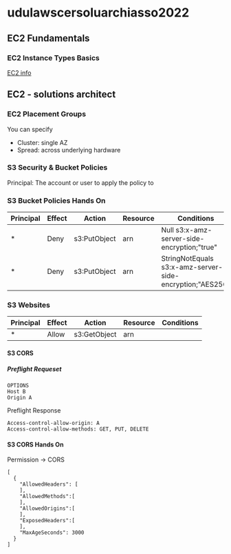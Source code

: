 # udulawscersoluarchiasso2022

## EC2 Fundamentals
### EC2 Instance Types Basics
[EC2 info](http://ec2instances.info)


## EC2 - solutions architect
### EC2 Placement Groups
You can specify
- Cluster: single AZ
- Spread: across underlying hardware

### S3 Security & Bucket Policies
Principal: The account or user to apply the policy to
### S3 Bucket Policies Hands On
|Principal|Effect|Action|Resource|Conditions|
|--|--|--|--|--|
|\*|Deny|s3:PutObject|arn| Null s3:x-amz-server-side-encryption;"true"|
|\*|Deny|s3:PutObject|arn| StringNotEquals s3:x-amz-server-side-encryption;"AES256"|

### S3 Websites
|Principal|Effect|Action|Resource|Conditions|
|--|--|--|--|--|
|\*|Allow|s3:GetObject|arn||



#### S3 CORS
##### Preflight Requeset
```
OPTIONS
Host B
Origin A
```
Preflight Response
```
Access-control-allow-origin: A
Access-control-allow-methods: GET, PUT, DELETE
```

#### S3 CORS Hands On
Permission -> CORS
```
[
  {
    "AllowedHeaders": [
    ],
    "AllowedMethods":[
    ],
    "AllowedOrigins":[
    ],
    "ExposedHeaders":[
    ],
    "MaxAgeSeconds": 3000
  }
]
```
